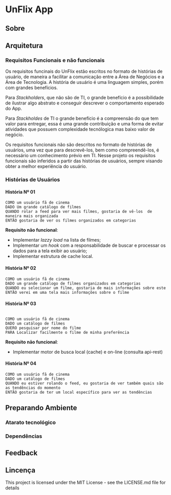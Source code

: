 # UnFlix App

## Sobre

## Arquitetura

### Requisitos Funcionais e não funcionais

Os requisitos funcinais do UnFlix estão escritos no formato de histórias de usuário, de maneira a facilitar a comunicação entre a Área de Negócios e a Área de Tecnologia. A história de usuário é uma linguagem simples, porém com grandes benefícios.

Para _Stackholders_, que não são de TI, o grande benefício é a possibilidade de ilustrar algo abstrato e conseguir descrever o comportamento esperado do App.

Para _Stackholdes_ de TI o grande benefício é a compreensão do que tem valor para entregar, essa é uma grande contribuição e uma forma de evitar atividades que possuem complexidade tecnólogica mas baixo valor de negócio.

Os requisitos funcionais não são descritos no formato de histórias de usuários, uma vez que para descrevê-los, bem como compreendê-los, é necessário um conhecimento prévio em TI. Nesse projeto os requisitos funcionais são inferidos a partir das histórias de usuários, sempre visando obter a melhor experiência do usuário.

### Histórias de Usuários

#### História Nº 01 ####
~~~
COMO um usuário fã de cinema
DADO Um grande catálogo de filmes 
QUANDO rolar a feed para ver mais filmes, gostaria de vê-los  de maneira mais organizada
ENTÃO gostaria de ver os filmes organizados em categorias
~~~

**Requisito não funcional**:

- Implementar _lazzy load_ na lista de filmes;
- Implementar um _hook_ com a responsabilidade de buscar e processar os dados para a tela exibir ao usuário;
- Implementar estrutura de cache local.

#### História Nº 02 ####
~~~
COMO um usuário fã de cinema
DADO um grande catálogo de filmes organizados em categorias
QUANDO eu selecionar um filme, gostaria de mais informações sobre este
ENTÃO verei em uma tela mais informações sobre o filme
~~~

#### História Nº 03 ####
~~~

COMO um usuário fã de cinema
DADO um catálogo de filmes
QUERO pesquisar por nome do filme
PARA Localizar facilmente o filme de minha preferência
~~~

**Requisito não funcional**:

- Implementar motor de busca local (cache) e on-line (consulta api-rest)

#### História Nº 04 ####
~~~
COMO um usuário fã de cinema
DADO um catálogo de filmes
QUANDO eu estiver rolando o feed, eu gostaria de ver também quais são as tendências do momento
ENTÃO gostaria de ter um local específico para ver as tendências
~~~

## Preparando Ambiente

### Atarato tecnológico

### Dependências

## Feedback

## Lincença

This project is licensed under the MIT License - see the LICENSE.md file for details
